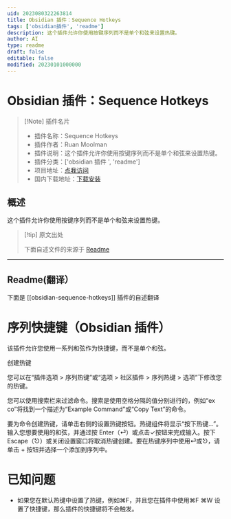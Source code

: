 ```yaml
---
uid: 2023080322263814
title: Obsidian 插件：Sequence Hotkeys
tags: ['obsidian插件', 'readme']
description: 这个插件允许你使用按键序列而不是单个和弦来设置热键。
author: AI
type: readme
draft: false
editable: false
modified: 20230101000000
---
```


# Obsidian 插件：Sequence Hotkeys

> [!Note] 插件名片
> - 插件名称：Sequence Hotkeys
> - 插件作者：Ruan Moolman
> - 插件说明：这个插件允许你使用按键序列而不是单个和弦来设置热键。
> - 插件分类：['obsidian 插件 ', 'readme']
> - 项目地址：[点我访问](https://github.com/moolmanruan/obsidian-sequence-hotkeys)
> - 国内下载地址：[下载安装](https://pkmer.cn/products/plugin/pluginMarket/?obsidian-sequence-hotkeys)

## 概述

这个插件允许你使用按键序列而不是单个和弦来设置热键。

> [!tip] 原文出处
>
>下面自述文件的来源于 [Readme](https://ghproxy.net/https://raw.githubusercontent.com/moolmanruan/obsidian-sequence-hotkeys/master/README.md)

---

## Readme(翻译）

下面是 [[obsidian-sequence-hotkeys]] 插件的自述翻译

# 序列快捷键（Obsidian 插件）

该插件允许您使用一系列和弦作为快捷键，而不是单个和弦。

创建热键

您可以在“插件选项 > 序列热键”或“选项 > 社区插件 > 序列热键 > 选项”下修改您的热键。

您可以使用搜索栏来过滤命令。搜索是使用空格分隔的值分别进行的，例如“ex co”将找到一个描述为“Example Command”或“Copy Text”的命令。

要为命令创建热键，请单击右侧的设置热键按钮。热键组件将显示“按下热键...”。输入您想要使用的和弦，并通过按 Enter（⏎）或点击✓按钮来完成输入。按下 Escape（⎋）或关闭设置窗口将取消热键创建。要在热键序列中使用⏎或⎋，请单击 + 按钮并选择一个添加到序列中。

# 已知问题

- 如果您在默认热键中设置了热键，例如⌘F，并且您在插件中使用⌘F ⌘W 设置了快捷键，那么插件的快捷键将不会触发。



